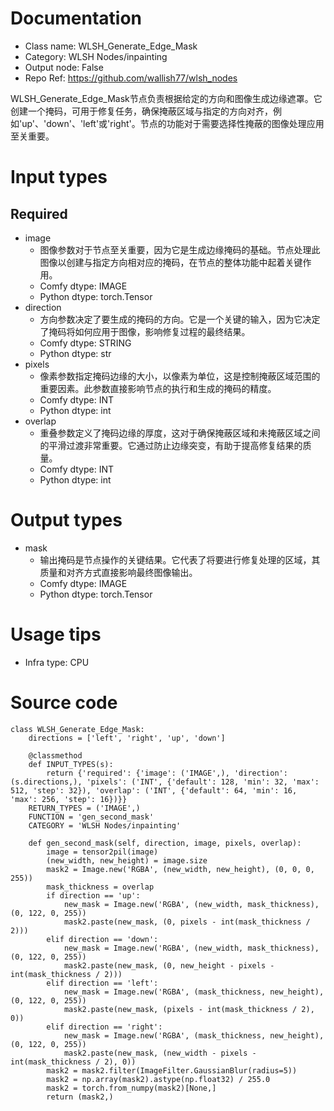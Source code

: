 # Documentation
- Class name: WLSH_Generate_Edge_Mask
- Category: WLSH Nodes/inpainting
- Output node: False
- Repo Ref: https://github.com/wallish77/wlsh_nodes

WLSH_Generate_Edge_Mask节点负责根据给定的方向和图像生成边缘遮罩。它创建一个掩码，可用于修复任务，确保掩蔽区域与指定的方向对齐，例如'up'、'down'、'left'或'right'。节点的功能对于需要选择性掩蔽的图像处理应用至关重要。

# Input types
## Required
- image
    - 图像参数对于节点至关重要，因为它是生成边缘掩码的基础。节点处理此图像以创建与指定方向相对应的掩码，在节点的整体功能中起着关键作用。
    - Comfy dtype: IMAGE
    - Python dtype: torch.Tensor
- direction
    - 方向参数决定了要生成的掩码的方向。它是一个关键的输入，因为它决定了掩码将如何应用于图像，影响修复过程的最终结果。
    - Comfy dtype: STRING
    - Python dtype: str
- pixels
    - 像素参数指定掩码边缘的大小，以像素为单位，这是控制掩蔽区域范围的重要因素。此参数直接影响节点的执行和生成的掩码的精度。
    - Comfy dtype: INT
    - Python dtype: int
- overlap
    - 重叠参数定义了掩码边缘的厚度，这对于确保掩蔽区域和未掩蔽区域之间的平滑过渡非常重要。它通过防止边缘突变，有助于提高修复结果的质量。
    - Comfy dtype: INT
    - Python dtype: int

# Output types
- mask
    - 输出掩码是节点操作的关键结果。它代表了将要进行修复处理的区域，其质量和对齐方式直接影响最终图像输出。
    - Comfy dtype: IMAGE
    - Python dtype: torch.Tensor

# Usage tips
- Infra type: CPU

# Source code
```
class WLSH_Generate_Edge_Mask:
    directions = ['left', 'right', 'up', 'down']

    @classmethod
    def INPUT_TYPES(s):
        return {'required': {'image': ('IMAGE',), 'direction': (s.directions,), 'pixels': ('INT', {'default': 128, 'min': 32, 'max': 512, 'step': 32}), 'overlap': ('INT', {'default': 64, 'min': 16, 'max': 256, 'step': 16})}}
    RETURN_TYPES = ('IMAGE',)
    FUNCTION = 'gen_second_mask'
    CATEGORY = 'WLSH Nodes/inpainting'

    def gen_second_mask(self, direction, image, pixels, overlap):
        image = tensor2pil(image)
        (new_width, new_height) = image.size
        mask2 = Image.new('RGBA', (new_width, new_height), (0, 0, 0, 255))
        mask_thickness = overlap
        if direction == 'up':
            new_mask = Image.new('RGBA', (new_width, mask_thickness), (0, 122, 0, 255))
            mask2.paste(new_mask, (0, pixels - int(mask_thickness / 2)))
        elif direction == 'down':
            new_mask = Image.new('RGBA', (new_width, mask_thickness), (0, 122, 0, 255))
            mask2.paste(new_mask, (0, new_height - pixels - int(mask_thickness / 2)))
        elif direction == 'left':
            new_mask = Image.new('RGBA', (mask_thickness, new_height), (0, 122, 0, 255))
            mask2.paste(new_mask, (pixels - int(mask_thickness / 2), 0))
        elif direction == 'right':
            new_mask = Image.new('RGBA', (mask_thickness, new_height), (0, 122, 0, 255))
            mask2.paste(new_mask, (new_width - pixels - int(mask_thickness / 2), 0))
        mask2 = mask2.filter(ImageFilter.GaussianBlur(radius=5))
        mask2 = np.array(mask2).astype(np.float32) / 255.0
        mask2 = torch.from_numpy(mask2)[None,]
        return (mask2,)
```
